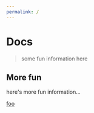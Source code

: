 ```yaml
---
permalink: /
---
```

# **Docs**
>some fun information here

## More fun
here's more fun information...

[foo](foo.md)
